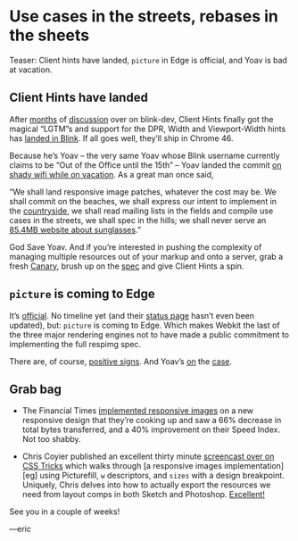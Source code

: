 # Use cases in the streets, rebases in the sheets
Teaser: Client hints have landed, `picture` in Edge is official, and Yoav is bad at vacation.

## Client Hints have landed

After [months][intent-1] of [discussion][intent-2] over on blink-dev, Client Hints finally got the magical “LGTM”s and support for the DPR, Width and Viewport-Width hints has [landed in Blink][ch-landed]. If all goes well, they’ll ship in Chrome 46. 

Because he’s Yoav – the very same Yoav whose Blink username currently claims to be “Out of the Office until the 15th” – Yoav landed the commit [on shady wifi while on vacation][yoav-wifi]. As a great man once said,

“We shall land responsive image patches, whatever the cost may be. We shall commit on the beaches, we shall express our intent to implement in the [countryside][countryside], we shall read mailing lists in the fields and compile use cases in the streets, we shall spec in the hills; we shall never serve an [85.4MB website about sunglasses][omfg].”

God Save Yoav. And if you’re interested in pushing the complexity of managing multiple resources out of your markup and onto a server, grab a fresh [Canary][canary], brush up on the [spec][ch-spec] and give Client Hints a spin.

[intent-1]:  https://groups.google.com/a/chromium.org/forum/#!msg/blink-dev/vvX1vCQihDE/wg6JQg9utaMJ
[intent-2]: https://groups.google.com/a/chromium.org/forum/#!topic/blink-dev/ATbqmznya_k
[ch-landed]: https://codereview.chromium.org/1262253002/
[yoav-wifi]: https://twitter.com/yoavweiss/status/631505136075055105
[countryside]: https://twitter.com/yoavweiss/status/612883735864807424
[omfg]: http://hawksworx.com/blog/oakleys-monster-page-of-baubles/
[canary]: https://www.google.com/chrome/browser/canary.html
[ch-spec]: http://igrigorik.github.io/http-client-hints/

## `picture` is coming to Edge

It’s [official][its-happening]. No timeline yet (and their [status page][ms-status] hasn’t even been updated), but: `picture` is coming to Edge. Which makes Webkit the last of the three major rendering engines not to have made a public commitment to implementing the full respimg spec.

There are, of course, [positive signs][positive]. And Yoav’s [on][async] the [case][webkit-picture].

[its-happening]: https://wpdev.uservoice.com/forums/257854-microsoft-edge-developer/suggestions/6261271-picture-element?tracking_code=2bff73cbe7ab5df6de48a42bf23848f0
[ms-status]: http://dev.modern.ie/platform/status/pictureelement/?filter=f3e0000bf&search=picture
[positive]: https://twitter.com/grorgwork/status/616333173362786304
[async]: https://bugs.webkit.org/show_bug.cgi?id=134488
[webkit-picture]: https://bugs.webkit.org/show_bug.cgi?id=picture

## Grab bag

- The Financial Times [implemented responsive images][ft-implement] on a new responsive design that they’re cooking up and saw a 66% decrease in total bytes transferred, and a 40% improvement on their Speed Index. Not too shabby.

- Chris Coyier published an excellent thirty minute [screencast over on CSS Tricks][screencast] which walks through [a responsive images implementation][eg] using Picturefill, `w` descriptors, and `sizes` with a design breakpoint. Uniquely, Chris delves into how to actually export the resources we need from layout comps in both Sketch and Photoshop. [Excellent!][excellent]

[ft-implement]: https://twitter.com/patrickhamann/status/626414825279778817
[screencast]: https://css-tricks.com/video-screencasts/141-getting-the-images-and-numbers-for-responsive-images/
[excellent]: http://www.billandted.org/sounds/ea/eaexcellent.mp3]

See you in a couple of weeks!

—eric

